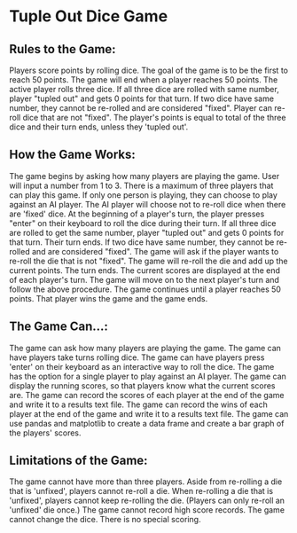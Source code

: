 # Tuple Out Dice Game

## Rules to the Game:
Players score points by rolling dice. 
The goal of the game is to be the first to reach 50 points. The game will end when a player reaches 50 points. 
The active player rolls three dice. 
    If all three dice are rolled with same number, player "tupled out" and gets 0 points for that turn. 
    If two dice have same number, they cannot be re-rolled and are considered "fixed".
    Player can re-roll dice that are not "fixed".
The player's points is equal to total of the three dice and their turn ends, unless they 'tupled out'. 


## How the Game Works:
The game begins by asking how many players are playing the game. User will input a number from 1 to 3. 
    There is a maximum of three players that can play this game. 
    If only one person is playing, they can choose to play against an AI player. The AI player will choose not to re-roll dice when there are 'fixed' dice. 
At the beginning of a player's turn, the player presses "enter" on their keyboard to roll the dice during their turn.
If all three dice are rolled to get the same number, player "tupled out" and gets 0 points for that turn. Their turn ends. 
If two dice have same number, they cannot be re-rolled and are considered "fixed". 
The game will ask if the player wants to re-roll the die that is not "fixed". The game will re-roll the die and add up the current points. The turn ends.
The current scores are displayed at the end of each player's turn. 
The game will move on to the next player's turn and follow the above procedure. 
The game continues until a player reaches 50 points. That player wins the game and the game ends.

## The Game Can...:
The game can ask how many players are playing the game.
The game can have players take turns rolling dice.
The game can have players press 'enter' on their keyboard as an interactive way to roll the dice.
The game has the option for a single player to play against an AI player.
The game can display the running scores, so that players know what the current scores are. 
The game can record the scores of each player at the end of the game and write it to a results text file. 
The game can record the wins of each player at the end of the game and write it to a results text file. 
The game can use pandas and matplotlib to create a data frame and create a bar graph of the players' scores. 

## Limitations of the Game:
The game cannot have more than three players.
Aside from re-rolling a die that is 'unfixed', players cannot re-roll a die. 
When re-rolling a die that is 'unfixed', players cannot keep re-rolling the die. (Players can only re-roll an 'unfixed' die once.)
The game cannot record high score records. 
The game cannot change the dice.
There is no special scoring. 

